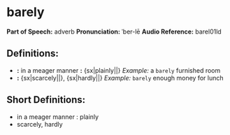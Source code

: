# barely

**Part of Speech:** adverb
**Pronunciation:** ˈber-lē
**Audio Reference:** barel01ld

## Definitions:
- **:** in a meager manner **:** {sx|plainly||} 
  *Example:* a `barely` furnished room
- **:** {sx|scarcely||}, {sx|hardly||} 
  *Example:* `barely` enough money for lunch

## Short Definitions:
- in a meager manner : plainly
- scarcely, hardly
